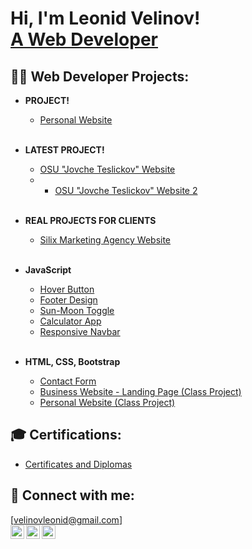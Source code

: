 <h1>Hi, I'm Leonid Velinov! <br/><a href="https://github.com/velinovleonid">A Web Developer</a></h1>

<h2>👨‍💻 Web Developer Projects:</h2>

- <b>PROJECT!</b>
  - [Personal Website](https://velinovleonid.netlify.app)
  <br />

- <b>LATEST PROJECT!</b>
  - [OSU "Jovche Teslickov" Website](https://github.com/velinovleonid/OSU-Jovche-Teslickov)
  - - [OSU "Jovche Teslickov" Website 2](https://osujtv.pktriot.net)
  <br />

- <b>REAL PROJECTS FOR CLIENTS</b>
  - [Silix Marketing Agency Website](https://github.com/velinovleonid/Silix-Marketing-Agency)
  <br />

- <b>JavaScript</b>
  - [Hover Button](https://github.com/velinovleonid/Hover-Button-1)
  - [Footer Design](https://github.com/velinovleonid/Footer)
  - [Sun-Moon Toggle](https://github.com/velinovleonid/Sun-Moon-Toogle)
  - [Calculator App](https://github.com/velinovleonid/Calculator)
  - [Responsive Navbar](https://github.com/velinovleonid/Responsive-NavBar)
  <br />

- <b>HTML, CSS, Bootstrap</b>
  - [Contact Form](https://github.com/velinovleonid/Contact-Form)
  - [Business Website - Landing Page (Class Project)](https://github.com/velinovleonid/Business-Landing-Page)
  - [Personal Website (Class Project)](https://velinovleonid.netlify.app)

<h2>🎓 Certifications:</h2>

- [Certificates and Diplomas](https://velinovleonid.netlify.app#portfolio/)


<h2>🤳 Connect with me:</h2>

[velinovleonid@gmail.com]<br />
[<img align="left" alt="LinkedIn" width="22px" style=" color: white;" src="https://cdn.jsdelivr.net/npm/simple-icons@v3/icons/linkedin.svg" />][linkedin]
[<img align="left" alt="Instagram" width="22px" style=" color: white;" src="https://cdn.jsdelivr.net/npm/simple-icons@v3/icons/instagram.svg" />][instagram]
[<img align="left" alt="Instagram" width="22px" style=" color: white;" src="https://cdn.jsdelivr.net/npm/simple-icons@v3/icons/instagram.svg" />][instagram2]

[instagram]: https://www.instagram.com/velinovleonid/
[instagram2]: https://www.instagram.com/velinovdev/
[linkedin]: https://www.linkedin.com/in/velinovleonid/
